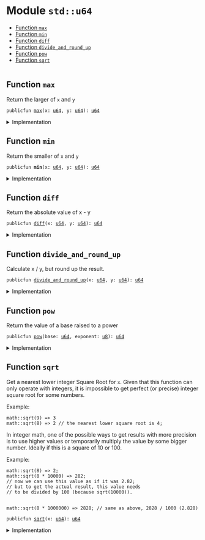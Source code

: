 
<a name="std_u64"></a>

# Module `std::u64`



-  [Function `max`](#std_u64_max)
-  [Function `min`](#std_u64_min)
-  [Function `diff`](#std_u64_diff)
-  [Function `divide_and_round_up`](#std_u64_divide_and_round_up)
-  [Function `pow`](#std_u64_pow)
-  [Function `sqrt`](#std_u64_sqrt)


<pre><code></code></pre>



<a name="std_u64_max"></a>

## Function `max`

Return the larger of <code>x</code> and <code>y</code>


<pre><code>publicfun <a href="u64.md#std_u64_max">max</a>(x: <a href="u64.md#std_u64">u64</a>, y: <a href="u64.md#std_u64">u64</a>): <a href="u64.md#std_u64">u64</a>
</code></pre>



<details>
<summary>Implementation</summary>


<pre><code><b>public</b> <b>fun</b> <a href="u64.md#std_u64_max">max</a>(x: <a href="u64.md#std_u64">u64</a>, y: <a href="u64.md#std_u64">u64</a>): <a href="u64.md#std_u64">u64</a> {
    std::macros::num_max!(x, y)
}
</code></pre>



</details>

<a name="std_u64_min"></a>

## Function `min`

Return the smaller of <code>x</code> and <code>y</code>


<pre><code>publicfun <b>min</b>(x: <a href="u64.md#std_u64">u64</a>, y: <a href="u64.md#std_u64">u64</a>): <a href="u64.md#std_u64">u64</a>
</code></pre>



<details>
<summary>Implementation</summary>


<pre><code><b>public</b> <b>fun</b> <b>min</b>(x: <a href="u64.md#std_u64">u64</a>, y: <a href="u64.md#std_u64">u64</a>): <a href="u64.md#std_u64">u64</a> {
    std::macros::num_min!(x, y)
}
</code></pre>



</details>

<a name="std_u64_diff"></a>

## Function `diff`

Return the absolute value of x - y


<pre><code>publicfun <a href="u64.md#std_u64_diff">diff</a>(x: <a href="u64.md#std_u64">u64</a>, y: <a href="u64.md#std_u64">u64</a>): <a href="u64.md#std_u64">u64</a>
</code></pre>



<details>
<summary>Implementation</summary>


<pre><code><b>public</b> <b>fun</b> <a href="u64.md#std_u64_diff">diff</a>(x: <a href="u64.md#std_u64">u64</a>, y: <a href="u64.md#std_u64">u64</a>): <a href="u64.md#std_u64">u64</a> {
    std::macros::num_diff!(x, y)
}
</code></pre>



</details>

<a name="std_u64_divide_and_round_up"></a>

## Function `divide_and_round_up`

Calculate x / y, but round up the result.


<pre><code>publicfun <a href="u64.md#std_u64_divide_and_round_up">divide_and_round_up</a>(x: <a href="u64.md#std_u64">u64</a>, y: <a href="u64.md#std_u64">u64</a>): <a href="u64.md#std_u64">u64</a>
</code></pre>



<details>
<summary>Implementation</summary>


<pre><code><b>public</b> <b>fun</b> <a href="u64.md#std_u64_divide_and_round_up">divide_and_round_up</a>(x: <a href="u64.md#std_u64">u64</a>, y: <a href="u64.md#std_u64">u64</a>): <a href="u64.md#std_u64">u64</a> {
    std::macros::num_divide_and_round_up!(x, y)
}
</code></pre>



</details>

<a name="std_u64_pow"></a>

## Function `pow`

Return the value of a base raised to a power


<pre><code>publicfun <a href="u64.md#std_u64_pow">pow</a>(base: <a href="u64.md#std_u64">u64</a>, exponent: <a href="u8.md#std_u8">u8</a>): <a href="u64.md#std_u64">u64</a>
</code></pre>



<details>
<summary>Implementation</summary>


<pre><code><b>public</b> <b>fun</b> <a href="u64.md#std_u64_pow">pow</a>(base: <a href="u64.md#std_u64">u64</a>, exponent: <a href="u8.md#std_u8">u8</a>): <a href="u64.md#std_u64">u64</a> {
    std::macros::num_pow!(base, exponent)
}
</code></pre>



</details>

<a name="std_u64_sqrt"></a>

## Function `sqrt`

Get a nearest lower integer Square Root for <code>x</code>. Given that this
function can only operate with integers, it is impossible
to get perfect (or precise) integer square root for some numbers.

Example:
```
math::sqrt(9) => 3
math::sqrt(8) => 2 // the nearest lower square root is 4;
```

In integer math, one of the possible ways to get results with more
precision is to use higher values or temporarily multiply the
value by some bigger number. Ideally if this is a square of 10 or 100.

Example:
```
math::sqrt(8) => 2;
math::sqrt(8 * 10000) => 282;
// now we can use this value as if it was 2.82;
// but to get the actual result, this value needs
// to be divided by 100 (because sqrt(10000)).


math::sqrt(8 * 1000000) => 2828; // same as above, 2828 / 1000 (2.828)
```


<pre><code>publicfun <a href="u64.md#std_u64_sqrt">sqrt</a>(x: <a href="u64.md#std_u64">u64</a>): <a href="u64.md#std_u64">u64</a>
</code></pre>



<details>
<summary>Implementation</summary>


<pre><code><b>public</b> <b>fun</b> <a href="u64.md#std_u64_sqrt">sqrt</a>(x: <a href="u64.md#std_u64">u64</a>): <a href="u64.md#std_u64">u64</a> {
    std::macros::num_sqrt!&lt;<a href="u64.md#std_u64">u64</a>, <a href="u128.md#std_u128">u128</a>&gt;(x, 64)
}
</code></pre>



</details>


[//]: # ("File containing references which can be used from documentation")
